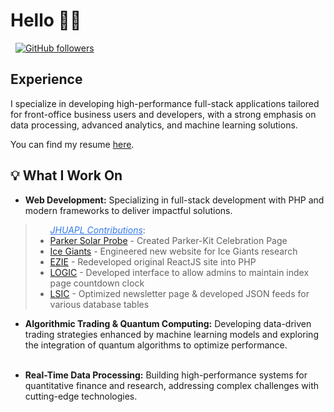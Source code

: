 # Hello  👋🏽
<a href="https://asmaa.dev/" rel="nofollow"><img src="https://camo.githubusercontent.com/9c8db1057dfe26478218a77c14920271455333f872f9283a10741d929f2a431c/68747470733a2f2f696d672e736869656c64732e696f2f62616467652f576562736974652d726564" alt="" data-canonical-src="https://img.shields.io/badge/Website-red" style="max-width: 100%;"></a>
<a href="https://www.cs.columbia.edu/~paine/" rel="nofollow">
<a href="https://www.linkedin.com/in/asmaa-a-17021713b/" rel="nofollow"><img src="https://camo.githubusercontent.com/dd2878e0e84abc79161f4658dff533060ad65a954fdc43b72445f9f7825d14e2/68747470733a2f2f696d672e736869656c64732e696f2f62616467652f4c696e6b6564496e2d626c7565" alt="" data-canonical-src="https://img.shields.io/badge/LinkedIn-blue" style="max-width: 100%;"></a>
<a href="https://github.com/blkpvnthr"><img src="https://camo.githubusercontent.com/21bcd20db459d3e60563eec008e6afee723ce4fb82adc6ae172f3b35ad71d255/68747470733a2f2f696d672e736869656c64732e696f2f6769746875622f666f6c6c6f776572732f74696d6b7061696e653f6c6162656c3d466f6c6c6f77267374796c653d736f6369616c" alt="GitHub followers" data-canonical-src="https://img.shields.io/github/followers/blkpvnthr?label=Follow&amp;style=social" style="max-width: 100%;"></a>

## Experience
I specialize in developing high-performance full-stack applications tailored for front-office business users and developers, with a strong emphasis on data processing, advanced analytics, and machine learning solutions.

You can find my resume <a href="https://drive.google.com/file/d/1kNJWf_GT3RwQivRUGAy-oSTO9TfHRWhb/view" rel="nofollow">here</a>.</p>

## 💡 What I Work On 

- **Web Development:** Specializing in full-stack development with PHP and modern frameworks to deliver impactful solutions.

<blockquote>
 <ul> <em style="color: rgb(52, 122, 235);"><u>JHUAPL Contributions</u></em>:
  <li><a href="https://parkersolarprobe.jhuapl.edu/parker-kit/" target="_blank">Parker Solar Probe</a> - Created Parker-Kit Celebration Page</li>
  <li><a href="https://icegiants.jhuapl.edu/" target="_blank">Ice Giants</a> - Engineered new website for Ice Giants research</li>
  <li><a href="https://ezie.jhuapl.edu/" target="_blank">EZIE</a> - Redeveloped original ReactJS site into PHP</li>
  <li><a href="https://logic.jhuapl.edu/" target="_blank">LOGIC</a> - Developed interface to allow admins to maintain index page countdown clock</li>
  <li><a href="https://lsic.jhuapl.edu/" target="_blank">LSIC</a> - Optimized newsletter page & developed JSON feeds for various database tables</li>
</ul>
</blockquote>
      
- **Algorithmic Trading & Quantum Computing:** Developing data-driven trading strategies enhanced by machine learning models and exploring the integration of quantum algorithms to optimize performance.<br><br>


- **Real-Time Data Processing:** Building high-performance systems for quantitative finance and research, addressing complex challenges with cutting-edge technologies.<br><br>
